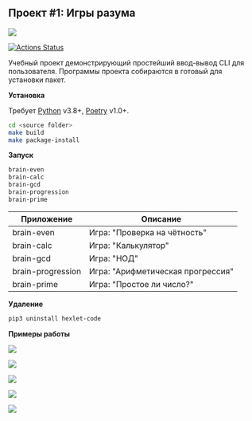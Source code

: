 ## Проект #1: Игры разума

<a href="https://codeclimate.com/github/mr-xeroth/python-project-lvl1/maintainability"><img src="https://api.codeclimate.com/v1/badges/d549a9ed42a8bf1e1b0c/maintainability" /></a>

[![Actions Status](https://github.com/mr-xeroth/python-project-lvl1/workflows/hexlet-check/badge.svg)](https://github.com/mr-xeroth/python-project-lvl1/actions)

Учебный проект демонстрирующий простейший ввод-вывод CLI для пользователя. Программы проекта собираются в готовый для установки пакет. 

**Установка**

Требует [Python](https://www.python.org/) v3.8+, [Poetry](https://python-poetry.org/) v1.0+.

```sh
cd <source folder>
make build
make package-install
```

**Запуск**

```sh
brain-even
brain-calc
brain-gcd
brain-progression
brain-prime
```

| Приложение        | Описание                              |
|-------------------|---------------------------------------|
| brain-even        | Игра: "Проверка на чётность"          |
| brain-calc        | Игра: "Калькулятор"                   |
| brain-gcd         | Игра: "НОД"                           |
| brain-progression | Игра: "Арифметическая прогрессия"     |
| brain-prime       | Игра: "Простое ли число?"             |

**Удаление**

```sh
pip3 uninstall hexlet-code
```

**Примеры работы**

<a href="https://asciinema.org/a/461063" target="_blank"><img src="https://asciinema.org/a/461063.svg" /></a>

<a href="https://asciinema.org/a/461065" target="_blank"><img src="https://asciinema.org/a/461065.svg" /></a>

<a href="https://asciinema.org/a/461066" target="_blank"><img src="https://asciinema.org/a/461066.svg" /></a>

<a href="https://asciinema.org/a/461067" target="_blank"><img src="https://asciinema.org/a/461067.svg" /></a>

<a href="https://asciinema.org/a/461068" target="_blank"><img src="https://asciinema.org/a/461068.svg" /></a>
